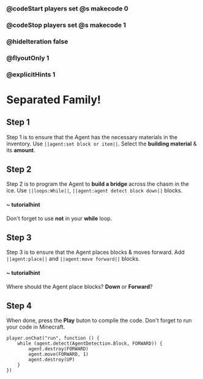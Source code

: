 ### @codeStart players set @s makecode 0
### @codeStop players set @s makecode 1

### @hideIteration false 
### @flyoutOnly 1
### @explicitHints 1


# Separated Family!

## Step 1
Step 1 is to ensure that the Agent has the necessary materials in the inventory. Use ``||agent:set block or item||``. Select the **building material** & its **amount**. 

## Step 2
Step 2 is to program the Agent to **build a bridge** across the chasm in the ice. Use ``||loops:While||``, ``||agent:agent detect block down||`` blocks.

#### ~ tutorialhint 
Don't forget to use **not** in your **while** loop. 

## Step 3
Step 3 is to ensure that the Agent places blocks & moves forward. Add ``||agent:place||`` and ``||agent:move forward||`` blocks.

#### ~ tutorialhint 
Where should the Agent place blocks? **Down** or **Forward**? 

## Step 4
When done, press the **Play** buton to compile the code. Don't forget to run your code in Minecraft. 

```ghost
player.onChat("run", function () {
    while (agent.detect(AgentDetection.Block, FORWARD)) {
        agent.destroy(FORWARD)
        agent.move(FORWARD, 1)
        agent.destroy(UP)
    }
})

``` 
